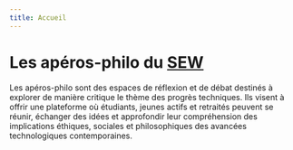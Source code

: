 ```yaml
---
title: Accueil
---
```

# Les apéros-philo du [SEW](https://www.sew-morlaix.com)

Les apéros-philo sont des espaces de réflexion et de débat destinés à explorer de manière critique le  thème des progrès techniques. Ils visent à offrir une plateforme où étudiants, jeunes actifs et retraités peuvent se réunir, échanger des idées et approfondir leur compréhension des implications éthiques,  sociales et philosophiques des avancées technologiques contemporaines.